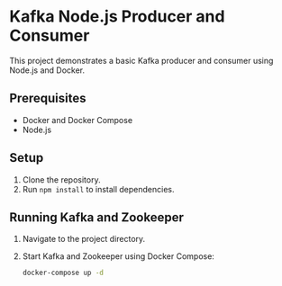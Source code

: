 # Kafka Node.js Producer and Consumer

This project demonstrates a basic Kafka producer and consumer using Node.js and Docker.

## Prerequisites
- Docker and Docker Compose
- Node.js

## Setup

1. Clone the repository.
2. Run `npm install` to install dependencies.

## Running Kafka and Zookeeper

1. Navigate to the project directory.
2. Start Kafka and Zookeeper using Docker Compose:

   ```bash
   docker-compose up -d
